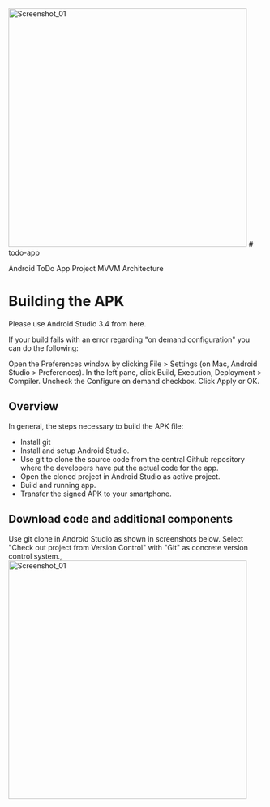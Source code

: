 <img width="470" alt="Screenshot_01" src="https://user-images.githubusercontent.com/47617497/113494040-80e79300-9504-11eb-833c-509971ea9407.png">
# todo-app

Android ToDo App Project MVVM Architecture


# Building the APK

Please use Android Studio 3.4 from here.


If your build fails with an error regarding "on demand configuration" you can do the following:

Open the Preferences window by clicking File > Settings (on Mac, Android Studio > Preferences).
In the left pane, click Build, Execution, Deployment > Compiler.
Uncheck the Configure on demand checkbox.
Click Apply or OK.

## Overview

In general, the steps necessary to build the APK file:

* Install git
* Install and setup Android Studio.
* Use git to clone the source code from the central Github repository where the developers have put the actual code for the app.
* Open the cloned project in Android Studio as active project.
* Build and running app.
* Transfer the signed APK to your smartphone.

## Download code and additional components
Use git clone in Android Studio as shown in screenshots below. Select "Check out project from Version Control" with "Git" as concrete version control system.,
<img width="470" alt="Screenshot_01" src="https://user-images.githubusercontent.com/47617497/113494053-9bba0780-9504-11eb-82f7-2975305b9575.png">


